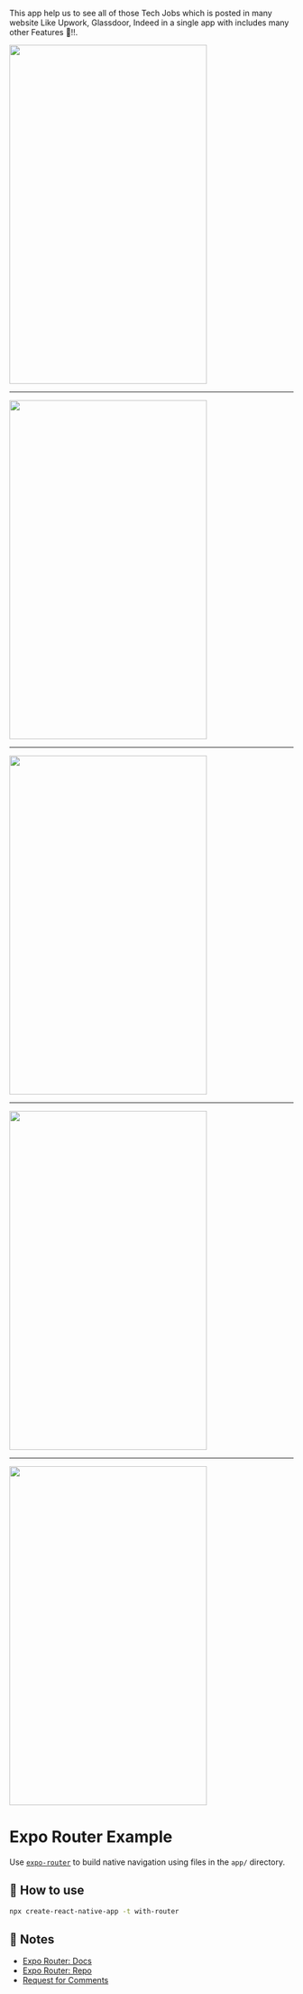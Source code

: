 This app help us to see all of those Tech Jobs which is posted in many website Like Upwork, Glassdoor, Indeed in a single app with includes many other Features 🚀!!.

<img src="https://user-images.githubusercontent.com/109628645/229204245-8554e3f4-7f8f-431c-8ee9-ac00ce1e55b3.png" width="350" height="600" />

*****

<img src="https://user-images.githubusercontent.com/109628645/229204782-10acb908-897d-4727-957c-82faf92e06c0.png" width="350" height="600"  />

***** 

<img src="https://user-images.githubusercontent.com/109628645/229204809-b1b4a3a5-4cc1-4f99-8eef-eab153e11b2f.png"  width="350" height="600"/>

*****
<img src="https://user-images.githubusercontent.com/109628645/229204913-05a158fa-2678-48bd-a67a-0429aab74679.png" width="350" height="600" />

*****
<img src="https://user-images.githubusercontent.com/109628645/229205017-ae7355cb-dff9-4250-b3f1-b76874626975.png" width="350" height="600" />

# Expo Router Example

Use [`expo-router`](https://expo.github.io/router) to build native navigation using files in the `app/` directory.

## 🚀 How to use

```sh
npx create-react-native-app -t with-router
```

## 📝 Notes

- [Expo Router: Docs](https://expo.github.io/router)
- [Expo Router: Repo](https://github.com/expo/router)
- [Request for Comments](https://github.com/expo/router/discussions/1)
